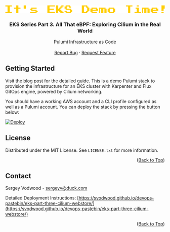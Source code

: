 <a name="readme-top"></a>

<!-- PROJECT LOGO -->
<br />
<div align="center">
  <a href="https://github.com/github_username/repo_name">
    <img src="https://raw.githubusercontent.com/svodwood/assets/main/eks-demo-time.png" alt="Logo">
  </a>
<h3 align="center">EKS Series Part 3. All That eBPF: Exploring Cilium in the Real World</h3>

  <p align="center">
    Pulumi Infrastructure as Code
    <br />
    <br />
    <a href="https://github.com/svodwood/pulumi-eks-cilium-demo-webstore/issues">Report Bug</a>
    ·
    <a href="https://github.com/svodwood/pulumi-eks-cilium-demo-webstore/issues">Request Feature</a>
  </p>
</div>

<!-- GETTING STARTED -->
## Getting Started

Visit the [blog post](https://svodwood.github.io/devops-pastebin/eks-part-three-cilium-webstore/) for the detailed guide. This is a demo Pulumi stack to provision the infrastructure for an EKS cluster with Karpenter and Flux GitOps engine, powered by Cilium networking. 

You should have a working AWS account and a CLI profile configured as well as a Pulumi account. You can deploy the stack by pressing the button below:

[![Deploy](https://get.pulumi.com/new/button.svg)](https://app.pulumi.com/new?template=https://github.com/svodwood/pulumi-eks-cilium-demo-webstore)

<!-- LICENSE -->
## License

Distributed under the MIT License. See `LICENSE.txt` for more information.

<p align="right">(<a href="#readme-top">Back to Top</a>)</p>

<!-- CONTACT -->
## Contact

Sergey Vodwood - sergeyv@duck.com

Detailed Deployment Instructions: [https://svodwood.github.io/devops-pastebin/eks-part-three-cilium-webstore/](https://svodwood.github.io/devops-pastebin/eks-part-three-cilium-webstore/)

<p align="right">(<a href="#readme-top">Back to Top</a>)</p>

<!-- MARKDOWN LINKS & IMAGES -->
[Pulumi-url]: https://pulumi.com/
